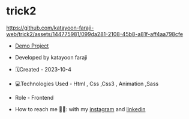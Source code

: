 # trick2
https://github.com/katayoon-faraji-web/trick2/assets/144775981/099da281-2108-45b8-a81f-aff4aa798cfe

- [Demo Project](https://katayoon-faraji-web.github.io/trick2/)

- Developed by katayoon faraji

- 🗓️Created - 2023-10-4

- 💻Technologies Used - Html , Css ,Css3 , Animation ,Sass

- Role - Frontend

- How to reach me 👩🏻: with my [instagram](https://instagram.com/katayoon_faraji_web) and [linkedin](https://www.linkedin.com/in/katayoon-faraji-web-3b722b207r)
